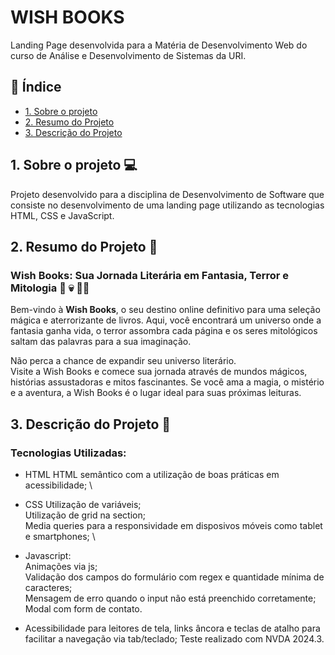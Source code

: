 # WISH BOOKS 
Landing Page desenvolvida para a Matéria de Desenvolvimento Web do curso de Análise e Desenvolvimento de Sistemas da URI.

## :round_pushpin: Índice

* [1. Sobre o projeto](#1-sobre-o-projeto)
* [2. Resumo do Projeto](#2-resumo-do-projeto)
* [3. Descrição do Projeto](#3-descrição-do-projeto)


## 1. Sobre o projeto :computer:
Projeto desenvolvido para a disciplina de Desenvolvimento de Software que consiste no desenvolvimento de uma landing page utilizando as tecnologias HTML, CSS e JavaScript. 

## 2. Resumo do Projeto :page_facing_up:
### Wish Books: Sua Jornada Literária em Fantasia, Terror e Mitologia :fairy: :skull: :mermaid:
Bem-vindo à **Wish Books**, o seu destino online definitivo para uma seleção mágica e aterrorizante de livros. Aqui, você encontrará um universo onde a fantasia ganha vida, o terror assombra cada página e os seres mitológicos saltam das palavras para a sua imaginação. 

Não perca a chance de expandir seu universo literário. \
Visite a Wish Books e comece sua jornada através de mundos mágicos, histórias assustadoras e mitos fascinantes. Se você ama a magia, o mistério e a aventura, a Wish Books é o lugar ideal para suas próximas leituras.


## 3. Descrição do Projeto :open_file_folder:
### Tecnologias Utilizadas:
* HTML
HTML semântico com a utilização de boas práticas em acessibilidade; \
* CSS
Utilização de variáveis; \
Utilização de grid na section; \
Media queries para a responsividade em disposivos móveis como tablet e smartphones; \
* Javascript: \
Animações via js; \
Validação dos campos do formulário com regex e quantidade mínima de caracteres; \
Mensagem de erro quando o input não está preenchido corretamente; \
Modal com form de contato.

* Acessibilidade para leitores de tela, links âncora e teclas de atalho para facilitar a navegação via tab/teclado;
Teste realizado com NVDA 2024.3.







